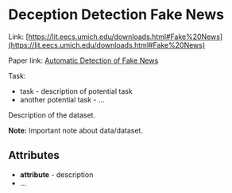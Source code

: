 # Deception Detection Fake News

Link: [https://lit.eecs.umich.edu/downloads.html#Fake%20News](https://lit.eecs.umich.edu/downloads.html#Fake%20News)

Paper link: [Automatic Detection of Fake News](http://web.eecs.umich.edu/~mihalcea/papers/perezrosas.coling18.pdf)

Task:
* task - description of potential task
* another potential task - ...

Description of the dataset.

**Note:** Important note about data/dataset.


## Attributes

* **attribute** - description
* ...
